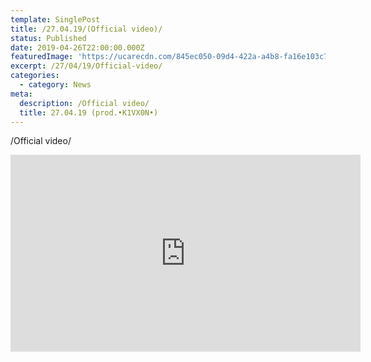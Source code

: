 ```yaml
---
template: SinglePost
title: /27.04.19/(Official video)/
status: Published
date: 2019-04-26T22:00:00.000Z
featuredImage: 'https://ucarecdn.com/845ec050-09d4-422a-a4b8-fa16e103c745/'
excerpt: /27/04/19/Official-video/
categories:
  - category: News
meta:
  description: /Official video/
  title: 27.04.19 (prod.•K1VX0N•)
---
```


/Official video/   

<iframe width="560" height="315" src="https://www.youtube.com/embed/d-3UVxWDSjw" frameborder="0" allow="accelerometer; autoplay; encrypted-media; gyroscope; picture-in-picture" allowfullscreen></iframe>








